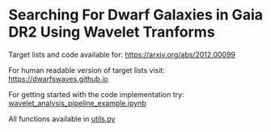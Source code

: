 # Searching For Dwarf Galaxies in Gaia DR2 Using Wavelet Tranforms 
Target lists and code available for: https://arxiv.org/abs/2012.00099

For human readable version of target lists visit: https://dwarfswaves.github.io

For getting started with the code implementation try: [wavelet_analysis_pipeline_example.ipynb](https://github.com/dwarfswaves/dwarfswaves.github.io/blob/main/wavelet_analysis_pipeline_example.ipynb)

All functions available in [utils.py](https://github.com/dwarfswaves/dwarfswaves.github.io/blob/main/utils.py)
